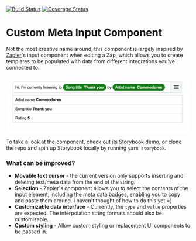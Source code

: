 [![Build Status](https://travis-ci.org/frankieyan/custom-meta-input.svg?branch=master)](https://travis-ci.org/frankieyan/custom-meta-input)
[![Coverage Status](https://coveralls.io/repos/github/frankieyan/custom-meta-input/badge.svg?branch=master)](https://coveralls.io/github/frankieyan/custom-meta-input?branch=master)

# Custom Meta Input Component
Not the most creative name around, this component is largely inspired by [Zapier](https://zapier.com/)'s input component when editing a Zap, which allows you to create templates to be populated with data from different integrations you've connected to.

![screenshot](docs/screenshot.png)

To take a look at the component, check out its [Storybook demo](https://frankieyan.github.io/custom-meta-input), or clone the repo and spin up Storybook locally by running `yarn storybook`.

### What can be improved?
* **Movable text cursor** - the current version only supports inserting and deleting text/meta data from the end of the string.
* **Selection** - Zapier's component allows you to select the contents of the input element, including the meta data badges, enabling you to copy and paste them around. I haven't thought of how to do this yet =)
* **Customizable data interface** - Currently, the `type` and `value` properties are expected. The interpolation string formats should also be customizable.
* **Custom styling** - Allow custom styling or replacement UI components to be passed in.
